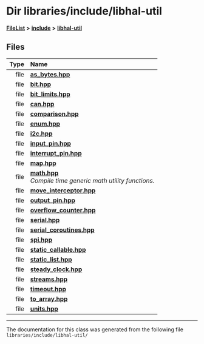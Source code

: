 

# Dir libraries/include/libhal-util



[**FileList**](files.md) **>** [**include**](dir_cba0faac6e93618a6e2539705915bd70.md) **>** [**libhal-util**](dir_5e94bd3e75b6b11eff60149e0bc5664b.md)












## Files

| Type | Name |
| ---: | :--- |
| file | [**as\_bytes.hpp**](as__bytes_8hpp.md) <br> |
| file | [**bit.hpp**](bit_8hpp.md) <br> |
| file | [**bit\_limits.hpp**](bit__limits_8hpp.md) <br> |
| file | [**can.hpp**](libhal-util_2can_8hpp.md) <br> |
| file | [**comparison.hpp**](comparison_8hpp.md) <br> |
| file | [**enum.hpp**](enum_8hpp.md) <br> |
| file | [**i2c.hpp**](libhal-util_2i2c_8hpp.md) <br> |
| file | [**input\_pin.hpp**](libhal-util_2input__pin_8hpp.md) <br> |
| file | [**interrupt\_pin.hpp**](libhal-util_2interrupt__pin_8hpp.md) <br> |
| file | [**map.hpp**](map_8hpp.md) <br> |
| file | [**math.hpp**](math_8hpp.md) <br>_Compile time generic math utility functions._  |
| file | [**move\_interceptor.hpp**](move__interceptor_8hpp.md) <br> |
| file | [**output\_pin.hpp**](libhal-util_2output__pin_8hpp.md) <br> |
| file | [**overflow\_counter.hpp**](overflow__counter_8hpp.md) <br> |
| file | [**serial.hpp**](libhal-util_2serial_8hpp.md) <br> |
| file | [**serial\_coroutines.hpp**](serial__coroutines_8hpp.md) <br> |
| file | [**spi.hpp**](libhal-util_2spi_8hpp.md) <br> |
| file | [**static\_callable.hpp**](static__callable_8hpp.md) <br> |
| file | [**static\_list.hpp**](static__list_8hpp.md) <br> |
| file | [**steady\_clock.hpp**](libhal-util_2steady__clock_8hpp.md) <br> |
| file | [**streams.hpp**](streams_8hpp.md) <br> |
| file | [**timeout.hpp**](libhal-util_2timeout_8hpp.md) <br> |
| file | [**to\_array.hpp**](to__array_8hpp.md) <br> |
| file | [**units.hpp**](libhal-util_2units_8hpp.md) <br> |



























































------------------------------
The documentation for this class was generated from the following file `libraries/include/libhal-util/`

